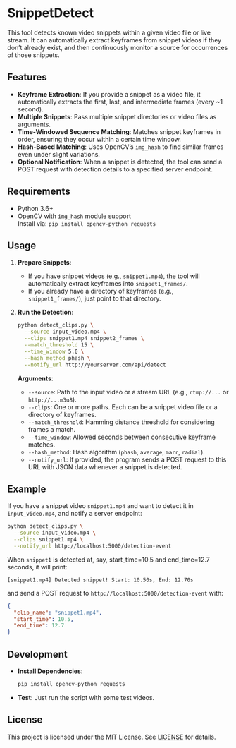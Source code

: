 
# SnippetDetect

This tool detects known video snippets within a given video file or live stream. It can automatically extract keyframes from snippet videos if they don’t already exist, and then continuously monitor a source for occurrences of those snippets.

## Features

- **Keyframe Extraction**: If you provide a snippet as a video file, it automatically extracts the first, last, and intermediate frames (every ~1 second).
- **Multiple Snippets**: Pass multiple snippet directories or video files as arguments.
- **Time-Windowed Sequence Matching**: Matches snippet keyframes in order, ensuring they occur within a certain time window.
- **Hash-Based Matching**: Uses OpenCV’s `img_hash` to find similar frames even under slight variations.
- **Optional Notification**: When a snippet is detected, the tool can send a POST request with detection details to a specified server endpoint.

## Requirements

- Python 3.6+
- OpenCV with `img_hash` module support  
  Install via: `pip install opencv-python requests`

## Usage

1. **Prepare Snippets**:
   - If you have snippet videos (e.g., `snippet1.mp4`), the tool will automatically extract keyframes into `snippet1_frames/`.
   - If you already have a directory of keyframes (e.g., `snippet1_frames/`), just point to that directory.

2. **Run the Detection**:

   ```bash
   python detect_clips.py \
     --source input_video.mp4 \
     --clips snippet1.mp4 snippet2_frames \
     --match_threshold 15 \
     --time_window 5.0 \
     --hash_method phash \
     --notify_url http://yourserver.com/api/detect
   ```

   **Arguments**:
   - `--source`: Path to the input video or a stream URL (e.g., `rtmp://...` or `http://...m3u8`).
   - `--clips`: One or more paths. Each can be a snippet video file or a directory of keyframes.
   - `--match_threshold`: Hamming distance threshold for considering frames a match.
   - `--time_window`: Allowed seconds between consecutive keyframe matches.
   - `--hash_method`: Hash algorithm (`phash`, `average`, `marr`, `radial`).
   - `--notify_url`: If provided, the program sends a POST request to this URL with JSON data whenever a snippet is detected.

## Example

If you have a snippet video `snippet1.mp4` and want to detect it in `input_video.mp4`, and notify a server endpoint:

```bash
python detect_clips.py \
  --source input_video.mp4 \
  --clips snippet1.mp4 \
  --notify_url http://localhost:5000/detection-event
```

When `snippet1` is detected at, say, start_time=10.5 and end_time=12.7 seconds, it will print:
```
[snippet1.mp4] Detected snippet! Start: 10.50s, End: 12.70s
```
and send a POST request to `http://localhost:5000/detection-event` with:
```json
{
  "clip_name": "snippet1.mp4",
  "start_time": 10.5,
  "end_time": 12.7
}
```

## Development

- **Install Dependencies**:
  ```bash
  pip install opencv-python requests
  ```
- **Test**:
  Just run the script with some test videos.

## License

This project is licensed under the MIT License. See [LICENSE](LICENSE) for details.
